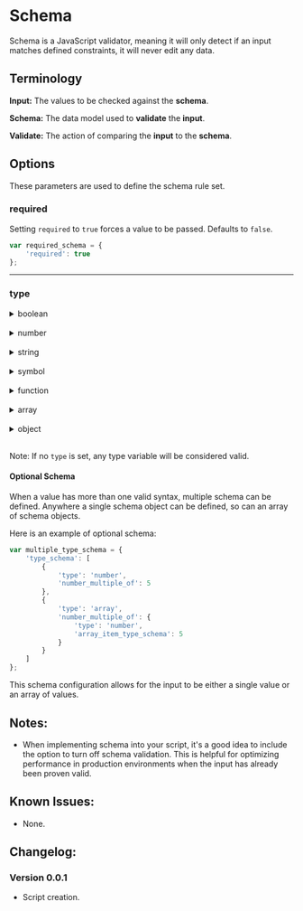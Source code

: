 # Schema

Schema is a JavaScript validator, meaning it will only detect if an input matches defined constraints, it will never edit any data.

## Terminology

**Input:** The values to be checked against the **schema**.

**Schema:** The data model used to **validate** the **input**.

**Validate:** The action of comparing the **input** to the **schema**.

## Options

These parameters are used to define the schema rule set.

### required

Setting `required` to `true` forces a value to be passed. Defaults to `false`.
```js
var required_schema = {
    'required': true
};
```

---

### type

<details>

<summary>boolean</summary>

```js
var boolean_schema = {
    'type': 'boolean'
};
```

Booleans have no unique options.

</details>
<br>
<details>

<summary>number</summary>

```js
var number_schema = {
    'type': 'number'
    'number_min': 0,
    'number_max': 25,
    'number_multiple_of': 5
};
```
**number_min**

The input number must be greater than or equal to the set `number_min` number. Defaults to `undefined`.

`'number_min': number`

**number_max**

The input number must be less than or equal to the set `number_max` number. Defaults to `undefined`.

`'number_max': number`

**number_multiple_of**

The input number must be a multiple of the set `number_multiple_of` number. Defaults to `undefined`.

`'number_multiple_of': number`

Note: You cam limit the number to integers by setting `number_multiple_of` to `1`.

</details>
<br>
<details>

<summary>string</summary>

```js
var string_schema = {
    'type': 'string',
    'string_min': 5,
    'string_max': 100
};
```

**string_min**

The input string character count must be longer than or equal to the set `string_min`. Defaults to `undefined`.

`'string_min': number`

**string_max**

The input string character count must be shorter than or equal to the set `string_max`. Defaults to `undefined`.

`'string_max': number`

</details>
<br>
<details>

<summary>symbol</summary>

```js
var symbol_schema = {
    'type': 'symbol'
};
```

Symbols have no unique options.

</details>
<br>
<details>

<summary>function</summary>

```js
var function_schema = {
    'type': 'function'
};
```

Functions have no unique options.

</details>
<br>
<details>

<summary>array</summary>

```js
var array_schema = {
    'type': 'array',
    'array_min_length': 2,
    'array_max_length': 6,
    'array_item_schema': {
        'type': 'string'
    }
};
```

**array_min_length**

The input array length must be longer than or equal to the set `array_min_length`. Defaults to `undefined`.

`'array_min_length': number`

**array_max_length**

The input array length must be shorter than or equal to the set `array_max_length`. Defaults to `undefined`.

`'array_max_length': number`

**array_item_schema**

Each input array item must validate using the set `array_item_schema`. This value can also be defined as an array of schema. Defaults to `undefined`.

`'array_item_schema': object|array`

</details>
<br>
<details>

<summary>object</summary>

```js
var object_schema = {
    'type': 'object',
    'object_allow_unexpected': false,
    'object_properties': {
        'property_abc': {
            'required': true,
            'type': 'number'
        }
        'property_xyz': {
            'type': 'string'
        }
    }
};
```

**object_allow_unexpected**

If set to `false`, input objects with properties not listed within `object_properties` will fail validation. Defaults to `true`.

`'object_allow_unexpected': boolean`

**object_properties**

Each property within the `object_properties` option represents a new full schema that can include generic schema options.

`'object_properties': object`

</details>
<br>

Note: If no `type` is set, any type variable will be considered valid.

#### Optional Schema

When a value has more than one valid syntax, multiple schema can be defined. Anywhere a single schema object can be defined, so can an array of schema objects.

Here is an example of optional schema:

```js
var multiple_type_schema = {
    'type_schema': [
        {
            'type': 'number',
            'number_multiple_of': 5
        },
        {
            'type': 'array',
            'number_multiple_of': {
                'type': 'number',
                'array_item_type_schema': 5
            }
        }
    ]
};
```

This schema configuration allows for the input to be either a single value or an array of values.

## Notes:

* When implementing schema into your script, it's a good idea to include the option to turn off schema validation. This is helpful for optimizing performance in production environments when the input has already been proven valid.

## Known Issues:

* None.

## Changelog:

### Version 0.0.1

* Script creation.